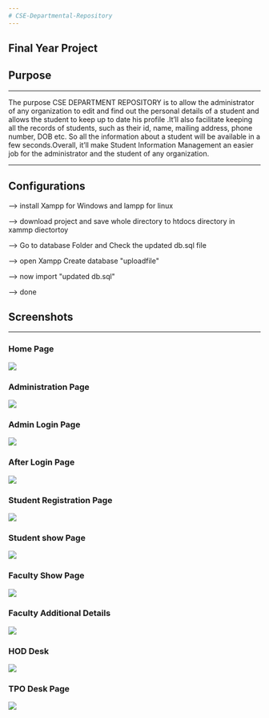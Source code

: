 ```yaml
---
# CSE-Departmental-Repository
---
```

Final Year Project 
---
## Purpose
-----------------------------------------------------------------------------------------------------------------------------------------------------------
The purpose CSE DEPARTMENT REPOSITORY is to allow the administrator of any organization to edit and find out the personal details of a student and allows the student to keep up to date his profile .It’ll also facilitate keeping all the records of students, such as their id, name, mailing address, phone number, DOB etc. So all the information about a student will be available in a few seconds.Overall, it’ll make Student Information Management an easier job for the administrator and the student of any organization.

---
## Configurations 

--> install Xampp for Windows and lampp for linux

--> download project and save whole directory to htdocs directory in xammp diectortoy

--> Go to database Folder and Check the updated db.sql file

--> open Xampp Create database "uploadfile"

--> now import "updated db.sql"

--> done

## Screenshots
---
### Home Page
<img src="ScreenShots/home.png">

### Administration Page
<img src="ScreenShots/admin.png">

### Admin Login Page
<img src="ScreenShots/adminlo.png">

### After Login Page
<img src="ScreenShots/afterlogin.png">

### Student Registration Page
<img src="ScreenShots/studentreg.png">

### Student show Page
<img src="ScreenShots/studentshow.png">

### Faculty Show Page
<img src="ScreenShots/facshow.png">

### Faculty Additional Details
<img src="ScreenShots/addi.png">

### HOD Desk
<img src="ScreenShots/hod.png">

### TPO Desk Page
<img src="ScreenShots/tpo.png">
